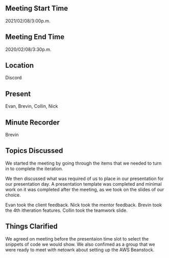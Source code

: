 ## Meeting Start Time  
2021/02/08/3:00p.m.

## Meeting End Time  
2020/02/08/3:30p.m.

## Location  
Discord

## Present  
Evan, Brevin, Collin, Nick

## Minute Recorder  
Brevin

## Topics Discussed 
We started the meeting by going through the items that we needed to turn in to complete the iteration.

We then discussed what was required of us to place in our presentation for our presentation day.  A presentation template was completed and minimal work on it was completed after the meeting, as we took on the slides of our choice.

Evan took the client feedback.
Nick took the mentor feedback.
Brevin took the 4th itheration features.
Collin took the teamwork slide.

## Things Clarified  
We agreed on meeting before the presentaion time slot to select the snippets of code we would show.  We also confimed as a group that we were ready to meet with netowrk about setting up the AWS Beanstock.
